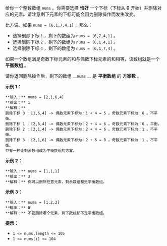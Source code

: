给你一个整数数组 `nums` 。你需要选择 **恰好** 一个下标（下标从 **0**
开始）并删除对应的元素。请注意剩下元素的下标可能会因为删除操作而发生改变。

比方说，如果 `nums = [6,1,7,4,1]` ，那么：

  * 选择删除下标 `1` ，剩下的数组为 `nums = [6,7,4,1]` 。
  * 选择删除下标 `2` ，剩下的数组为 `nums = [6,1,4,1]` 。
  * 选择删除下标 `4` ，剩下的数组为 `nums = [6,1,7,4]` 。

如果一个数组满足奇数下标元素的和与偶数下标元素的和相等，该数组就是一个 **平衡数组** 。

请你返回删除操作后，剩下的数组 __`nums` __ 是 **平衡数组** 的 **方案数** 。

**示例 1：**

    
    
    **输入：** nums = [2,1,6,4]
    **输出：** 1
    **解释：**
    删除下标 0 ：[1,6,4] -> 偶数元素下标为：1 + 4 = 5 。奇数元素下标为：6 。不平衡。
    删除下标 1 ：[2,6,4] -> 偶数元素下标为：2 + 4 = 6 。奇数元素下标为：6 。平衡。
    删除下标 2 ：[2,1,4] -> 偶数元素下标为：2 + 4 = 6 。奇数元素下标为：1 。不平衡。
    删除下标 3 ：[2,1,6] -> 偶数元素下标为：2 + 6 = 8 。奇数元素下标为：1 。不平衡。
    只有一种让剩余数组成为平衡数组的方案。
    

**示例 2：**

    
    
    **输入：** nums = [1,1,1]
    **输出：** 3
    **解释：** 你可以删除任意元素，剩余数组都是平衡数组。
    

**示例 3：**

    
    
    **输入：** nums = [1,2,3]
    **输出：** 0
    **解释：** 不管删除哪个元素，剩下数组都不是平衡数组。
    

**提示：**

  * `1 <= nums.length <= 105`
  * `1 <= nums[i] <= 104`

